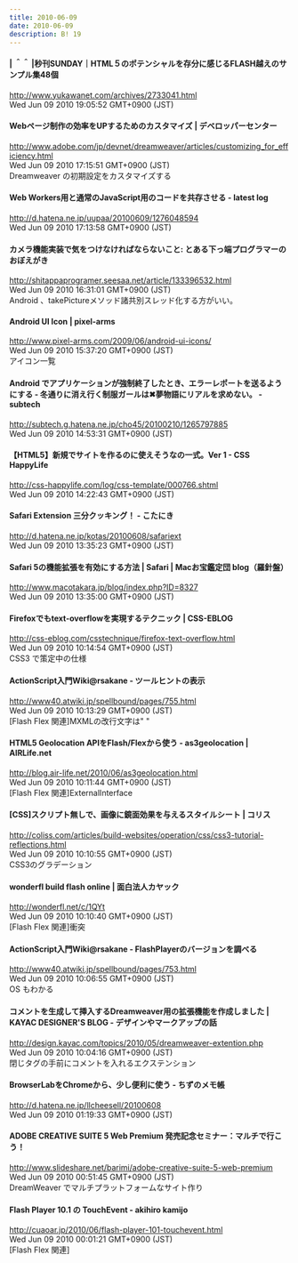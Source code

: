 ```yaml
---
title: 2010-06-09
date: 2010-06-09
description: B! 19
---
```


#### | ＾＾ |秒刊SUNDAY｜HTML５のポテンシャルを存分に感じるFLASH越えのサンプル集48個
http://www.yukawanet.com/archives/2733041.html<br>
Wed Jun 09 2010 19:05:52 GMT+0900 (JST)<br>


#### Webページ制作の効率をUPするためのカスタマイズ | デベロッパーセンター
http://www.adobe.com/jp/devnet/dreamweaver/articles/customizing_for_efficiency.html<br>
Wed Jun 09 2010 17:15:51 GMT+0900 (JST)<br>
Dreamweaver の初期設定をカスタマイズする


####  Web Workers用と通常のJavaScript用のコードを共存させる - latest log
http://d.hatena.ne.jp/uupaa/20100609/1276048594<br>
Wed Jun 09 2010 17:13:58 GMT+0900 (JST)<br>


#### カメラ機能実装で気をつけなければならないこと: とある下っ端プログラマーのおぼえがき
http://shitappaprogramer.seesaa.net/article/133396532.html<br>
Wed Jun 09 2010 16:31:01 GMT+0900 (JST)<br>
Android 、takePictureメソッド諸共別スレッド化する方がいい。


#### Android UI Icon | pixel-arms
http://www.pixel-arms.com/2009/06/android-ui-icons/<br>
Wed Jun 09 2010 15:37:20 GMT+0900 (JST)<br>
アイコン一覧


#### Android でアプリケーションが強制終了したとき、エラーレポートを送るようにする - 冬通りに消え行く制服ガールは✖夢物語にリアルを求めない。 - subtech
http://subtech.g.hatena.ne.jp/cho45/20100210/1265797885<br>
Wed Jun 09 2010 14:53:31 GMT+0900 (JST)<br>


#### 【HTML5】新規でサイトを作るのに使えそうなの一式。Ver 1 - CSS HappyLife
http://css-happylife.com/log/css-template/000766.shtml<br>
Wed Jun 09 2010 14:22:43 GMT+0900 (JST)<br>


#### Safari Extension 三分クッキング！ - こたにき
http://d.hatena.ne.jp/kotas/20100608/safariext<br>
Wed Jun 09 2010 13:35:23 GMT+0900 (JST)<br>


#### Safari 5の機能拡張を有効にする方法 | Safari | Macお宝鑑定団 blog（羅針盤）
http://www.macotakara.jp/blog/index.php?ID=8327<br>
Wed Jun 09 2010 13:35:00 GMT+0900 (JST)<br>


#### Firefoxでもtext-overflowを実現するテクニック | CSS-EBLOG
http://css-eblog.com/csstechnique/firefox-text-overflow.html<br>
Wed Jun 09 2010 10:14:54 GMT+0900 (JST)<br>
CSS3 で策定中の仕様


#### ActionScript入門Wiki@rsakane - ツールヒントの表示
http://www40.atwiki.jp/spellbound/pages/755.html<br>
Wed Jun 09 2010 10:13:29 GMT+0900 (JST)<br>
[Flash Flex 関連]MXMLの改行文字は"&#13;"


#### HTML5 Geolocation APIをFlash/Flexから使う - as3geolocation | AIRLife.net
http://blog.air-life.net/2010/06/as3geolocation.html<br>
Wed Jun 09 2010 10:11:44 GMT+0900 (JST)<br>
[Flash Flex 関連]ExternalInterface


####   [CSS]スクリプト無しで、画像に鏡面効果を与えるスタイルシート | コリス
http://coliss.com/articles/build-websites/operation/css/css3-tutorial-reflections.html<br>
Wed Jun 09 2010 10:10:55 GMT+0900 (JST)<br>
CSS3のグラデーション


#### wonderfl build flash online | 面白法人カヤック
http://wonderfl.net/c/1QYt<br>
Wed Jun 09 2010 10:10:40 GMT+0900 (JST)<br>
[Flash Flex 関連]衝突


#### ActionScript入門Wiki@rsakane - FlashPlayerのバージョンを調べる
http://www40.atwiki.jp/spellbound/pages/753.html<br>
Wed Jun 09 2010 10:06:55 GMT+0900 (JST)<br>
OS もわかる


#### コメントを生成して挿入するDreamweaver用の拡張機能を作成しました | KAYAC DESIGNER'S BLOG - デザインやマークアップの話
http://design.kayac.com/topics/2010/05/dreamweaver-extention.php<br>
Wed Jun 09 2010 10:04:16 GMT+0900 (JST)<br>
閉じタグの手前にコメントを入れるエクステンション


#### BrowserLabをChromeから、少し便利に使う - ちずのメモ帳
http://d.hatena.ne.jp/llcheesell/20100608<br>
Wed Jun 09 2010 01:19:33 GMT+0900 (JST)<br>


#### ADOBE CREATIVE SUITE 5 Web Premium 発売記念セミナー：マルチで行こう！
http://www.slideshare.net/barimi/adobe-creative-suite-5-web-premium<br>
Wed Jun 09 2010 00:51:45 GMT+0900 (JST)<br>
DreamWeaver でマルチプラットフォームなサイト作り


#### Flash Player 10.1 の TouchEvent - akihiro kamijo
http://cuaoar.jp/2010/06/flash-player-101-touchevent.html<br>
Wed Jun 09 2010 00:01:21 GMT+0900 (JST)<br>
[Flash Flex 関連]


